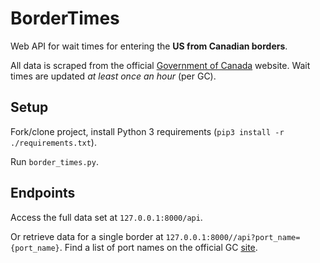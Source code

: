 # BorderTimes
Web API for wait times for entering the **US from Canadian borders**.

All data is scraped from the official [Government of Canada](http://travel.gc.ca/travelling/border-times-us) website. Wait times are updated *at least once an hour* (per GC).

## Setup

Fork/clone project, install Python 3 requirements (`pip3 install -r ./requirements.txt`).

Run `border_times.py`. 

## Endpoints

Access the full data set at `127.0.0.1:8000/api`. 

Or retrieve data for a single border at `127.0.0.1:8000//api?port_name={port_name}`. Find a list of port names on the official GC [site](http://travel.gc.ca/travelling/border-times-us).
